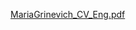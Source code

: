 [MariaGrinevich_CV_Eng.pdf](https://github.com/artmaria/rsschool-cv/files/10193699/MariaGrinevich_CV_Eng.pdf)
